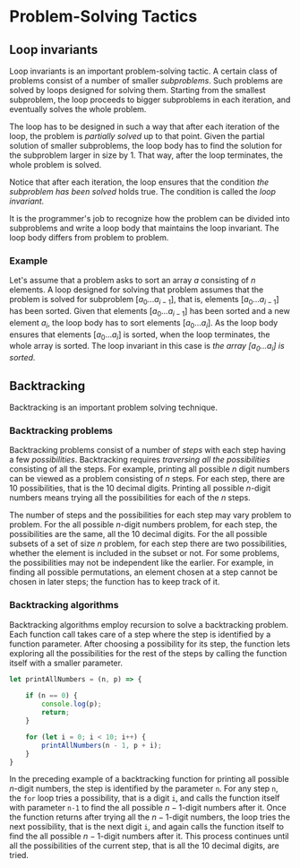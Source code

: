 # Problem-Solving Tactics

## Loop invariants

Loop invariants is an important problem-solving tactic. A certain class of problems consist of a number of smaller _subproblems_. Such problems are solved by loops designed for solving them. Starting from the smallest subproblem, the loop proceeds to bigger subproblems in each iteration, and eventually solves the whole problem.

The loop has to be designed in such a way that after each iteration of the loop, the problem is _partially solved_ up to that point. Given the partial solution of smaller subproblems, the loop body has to find the solution for the subproblem larger in size by 1. That way, after the loop terminates, the whole problem is solved.

Notice that after each iteration, the loop ensures that the condition _the subproblem has been solved_ holds true. The condition is called the _loop invariant._

It is the programmer's job to recognize how the problem can be divided into subproblems and write a loop body that maintains the loop invariant. The loop body differs from problem to problem.

### Example

Let's assume that a problem asks to sort an array $a$ consisting of $n$ elements. A loop designed for solving that problem assumes that the problem is solved for subproblem $[a_0 ... a_{i - 1}]$, that is, elements $[a_0 ... a_{i - 1}]$ has been sorted. Given that elements $[a_0 ... a_{i - 1}]$ has been sorted and a new element $a_i$, the loop body has to sort elements $[a_0 ... a_i]$. As the loop body ensures that elements $[a_0 ... a_i]$ is sorted, when the loop terminates, the whole array is sorted. The loop invariant in this case is _the array $[a_0…a_i]$ is sorted._

## Backtracking

Backtracking is an important problem solving technique.

### Backtracking problems

Backtracking problems consist of a number of _steps_ with each step having a few _possibilities_. Backtracking requires _traversing all the possibilities_ consisting of all the steps. For example, printing all possible $n$ digit numbers can be viewed as a problem consisting of $n$ steps. For each step, there are 10 possibilities, that is the 10 decimal digits. Printing all possible $n$-digit numbers means trying all the possibilities for each of the $n$ steps.

The number of steps and the possibilities for each step may vary problem to problem. For the all possible $n$-digit numbers problem, for each step, the possibilities are the same, all the 10 decimal digits. For the all possible subsets of a set of size $n$ problem, for each step there are two possibilities, whether the element is included in the subset or not. For some problems, the possibilities may not be independent like the earlier. For example, in finding all possible permutations, an element chosen at a step cannot be chosen in later steps; the function has to keep track of it.

### Backtracking algorithms

Backtracking algorithms employ recursion to solve a backtracking problem. Each function call takes care of a step where the step is identified by a function parameter. After choosing a possibility for its step, the function lets exploring all the possibilities for the rest of the steps by calling the function itself with a smaller parameter.

```js
let printAllNumbers = (n, p) => {
    
    if (n == 0) {
        console.log(p);
        return;
    }

    for (let i = 0; i < 10; i++) {
        printAllNumbers(n - 1, p + i);
    }
}
```

In the preceding example of a backtracking function for printing all possible $n$-digit numbers, the step is identified by the parameter `n`. For any step `n`, the `for` loop tries a possibility, that is a digit `i`, and calls the function itself with parameter `n-1` to find the all possible $n-1$-digit numbers after it. Once the function returns after trying all the $n-1$-digit numbers, the loop tries the next possibility, that is the next digit `i`, and again calls the function itself to find the all possible $n-1$-digit numbers after it. This process continues until all the possibilities of the current step, that is all the 10 decimal digits, are tried.
